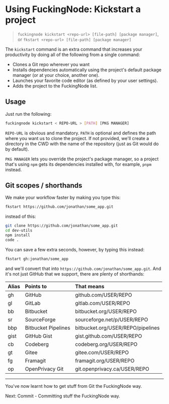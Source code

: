 # Using FuckingNode: Kickstart a project

> `fuckingnode kickstart <repo-url> [file-path] [package manager]`, or `fkstart <repo-url> [file-path] [package manager]`

The `kickstart` command is an extra command that increases your productivity by doing all of the following from a single command:

- Clones a Git repo wherever you want
- Installs dependencies automatically using the project's default package manager (or at your choice, another one).
- Launches your favorite code editor (as defined by your user settings).
- Adds the project to the FuckingNode list.

## Usage

Just run the following:

```bash
fuckingnode kickstart < REPO-URL > [PATH] [PKG MANAGER]
```

`REPO-URL` is obvious and mandatory. `PATH` is optional and defines the path where you want us to clone the project. If not provided, we'll create a directory in the CWD with the name of the repository (just as Git would do by default).

`PKG MANAGER` lets you override the project's package manager, so a project that's using `npm` gets its dependencies installed with, for example, `pnpm` instead.

## Git scopes / shorthands

We make your workflow faster by making you type this:

```bash
fkstart https://github.com/jonathan/some_app.git
```

instead of this:

```bash
git clone https://github.com/jonathan/some_app.git
cd dev-utils
npm install
code .
```

You can save a few extra seconds, however, by typing this instead:

```bash
fkstart gh:jonathan/some_app
```

and we'll convert that into `https://github.com/jonathan/some_app.git`. And it's not just GitHub that we support, there are plenty of shorthands:

| Alias | Points to            | That means                         |
|:------|:---------------------|:-----------------------------------|
| gh    | GitHub               | github.com/USER/REPO               |
| gl    | GitLab               | gitlab.com/USER/REPO               |
| bb    | Bitbucket            | bitbucket.org/USER/REPO            |
| sr    | SourceForge          | sourceforge.net/p/USER/REPO        |
| bbp   | Bitbucket Pipelines  | bitbucket.org/USER/REPO/pipelines  |
| gist  | GitHub Gist          | gist.github.com/USER/REPO          |
| cb    | Codeberg             | codeberg.org/USER/REPO             |
| gt    | Gitee                | gitee.com/USER/REPO                |
| fg    | Framagit             | framagit.org/USER/REPO             |
| op    | OpenPrivacy Git      | git.openprivacy.ca/USER/REPO       |

---

You've now learnt how to get stuff from Git the FuckingNode way.

Next: Commit - Committing stuff the FuckingNode way.

